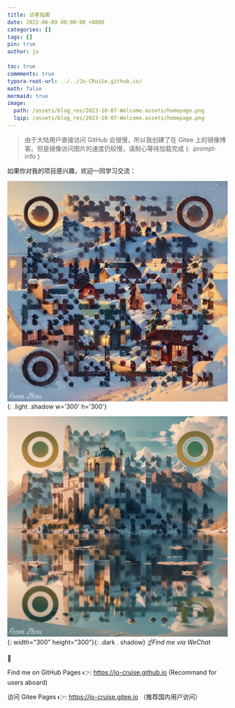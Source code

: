 ```yaml
---
title: 访客指南
date: 2022-06-09 00:00:00 +0800
categories: []
tags: []     
pin: true
author: jo

toc: true
commments: true
typora-root-url: ../../Jo-CRuiSe.github.io/
math: false
mermaid: true
image: 
  path: /assets/blog_res/2023-10-07-Welcome.assets/homepage.png
  lqip: /assets/blog_res/2023-10-07-Welcome.assets/homepage.png
---
```


>由于大陆用户直接访问 GitHub 会很慢，所以我创建了在 Gitee 上的镜像博客。但是镜像访问图片的速度仍较慢，请耐心等待加载完成
{: .prompt-info }

如果你对我的项目感兴趣，欢迎一同学习交流：

![HomePageQRCodeLight](/assets/blog_res/2023-10-07-Welcome.assets/HomePageQRCodeLight.jpg){: .light .shadow  w='300' h='300'}

![HomePageQRCodeDark](/assets/blog_res/2023-10-07-Welcome.assets/HomePageQRCodeDark.jpg){: width="300" height="300"}{: .dark  . shadow}
_☝️Find me via WeChat_


👀 

Find me on GitHub Pages 👉: <https://jo-cruise.github.io> (Recommand for users aboard)

访问 Gitee Pages 👉: <https://jo-cruise.gitee.io> （推荐国内用户访问）

